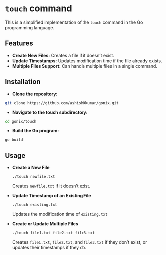 # `touch` command

This is a simplified implementation of the `touch` command in the Go programming language.

## Features

- **Create New Files:** Creates a file if it doesn’t exist.
- **Update Timestamps:** Updates modification time if the file already exists.
- **Multiple Files Support:** Can handle multiple files in a single command.

## Installation

- **Clone the repository:**

```bash
git clone https://github.com/ashish0kumar/gonix.git
```

- **Navigate to the touch subdirectory:**

```bash
cd gonix/touch
```

- **Build the Go program:**

```bash
go build
```

## Usage

- **Create a New File**

    `./touch newfile.txt`

    Creates `newfile.txt` if it doesn’t exist.

- **Update Timestamp of an Existing File**

    `./touch existing.txt`

    Updates the modification time of `existing.txt`

- **Create or Update Multiple Files**

    `./touch file1.txt file2.txt file3.txt`

    Creates `file1.txt`, `file2.txt`, and `file3.txt` if they don’t exist, or updates their timestamps if they do.